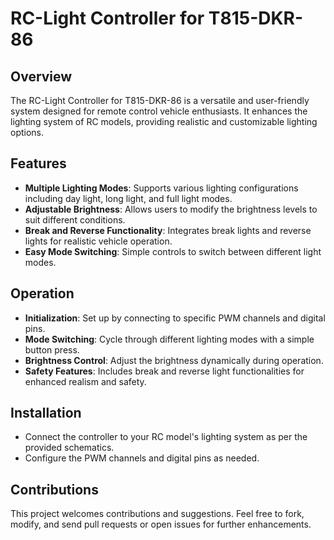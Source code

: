 
# RC-Light Controller for T815-DKR-86

## Overview
The RC-Light Controller for T815-DKR-86 is a versatile and user-friendly system designed for remote control vehicle enthusiasts. It enhances the lighting system of RC models, providing realistic and customizable lighting options.

## Features
- **Multiple Lighting Modes**: Supports various lighting configurations including day light, long light, and full light modes.
- **Adjustable Brightness**: Allows users to modify the brightness levels to suit different conditions.
- **Break and Reverse Functionality**: Integrates break lights and reverse lights for realistic vehicle operation.
- **Easy Mode Switching**: Simple controls to switch between different light modes.

## Operation
- **Initialization**: Set up by connecting to specific PWM channels and digital pins.
- **Mode Switching**: Cycle through different lighting modes with a simple button press.
- **Brightness Control**: Adjust the brightness dynamically during operation.
- **Safety Features**: Includes break and reverse light functionalities for enhanced realism and safety.

## Installation
- Connect the controller to your RC model's lighting system as per the provided schematics.
- Configure the PWM channels and digital pins as needed.

## Contributions
This project welcomes contributions and suggestions. Feel free to fork, modify, and send pull requests or open issues for further enhancements.

